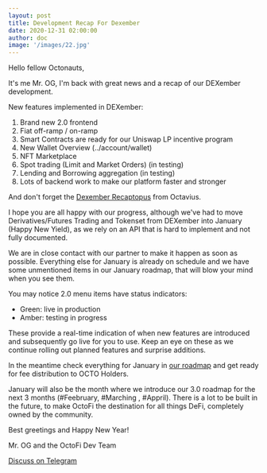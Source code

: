 ```yaml
---
layout: post
title: Development Recap For Dexember
date: 2020-12-31 02:00:00
author: doc
image: '/images/22.jpg'
---
```


Hello fellow Octonauts,

It's me Mr. OG, I'm back with great news and a recap of our DEXember development.

New features implemented in DEXember:

1. Brand new 2.0 frontend 
2. Fiat off-ramp / on-ramp
3. Smart Contracts are ready for our Uniswap LP incentive program
4. New Wallet Overview (../account/wallet)
5. NFT Marketplace
6. Spot trading (Limit and Market Orders) (in testing)
7. Lending and Borrowing aggregation (in testing)
8. Lots of backend work to make our platform faster and stronger

And don't forget the [Dexember Recaptopus](https://octo.fi/blog/biz-recap-dec) from Octavius.

I hope you are all happy with our progress, although we've had to move Derivatives/Futures Trading and Tokenset from DEXember into January (Happy New Yield), as we rely on an API that is hard to implement and not fully documented. 

We are in close contact with our partner to make it happen as soon as possible. Everything else for January is already on schedule and we have some unmentioned items in our January roadmap, that will blow your mind when you see them. 

You may notice 2.0 menu items have status indicators:

- Green: live in production
- Amber: testing in progress

These provide a real-time indication of when new features are introduced and subsequently go live for you to use. Keep an eye on these as we continue rolling out planned features and surprise additions. 

In the meantime check everything for January in [our roadmap](https://docs.octo.fi/docs/roadmap) and get ready for fee distribution to OCTO Holders.

January will also be the month where we introduce our 3.0 roadmap for the next 3 months (#Feebruary, #Marching , #Appril). There is a lot to be built in the future, to make OctoFi the destination for all things DeFi, completely owned by the community.

Best greetings and Happy New Year!

Mr. OG and the OctoFi Dev Team 

<a href="https://tg.octo.fi" class="button--fill">Discuss on Telegram</a>
